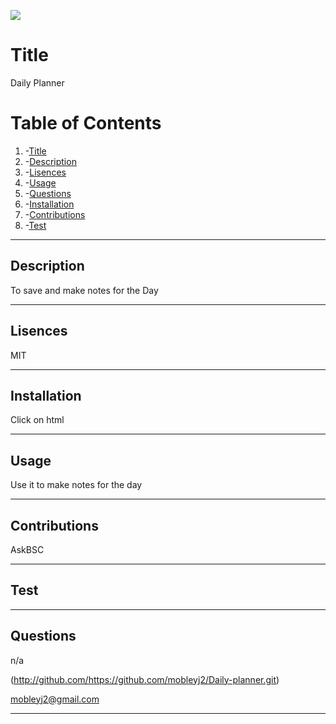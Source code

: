 ![](https://img.shields.io/badge/License-MIT-yellow.svg)
# Title
  Daily Planner 
  
# Table of Contents
 1. -[Title](#title)
 2. -[Description](#description)
 3. -[Lisences](#lisences)
 4. -[Usage](#usage)
 5. -[Questions](#questions)
 6. -[Installation](#installation)
 7. -[Contributions](#contributions)
 8. -[Test](#test)

---

## Description
  To save and make notes for the Day

---

## Lisences
  MIT

---

## Installation
  Click on html

---

## Usage
  Use it to make notes for the day

---

## Contributions
  AskBSC

---

## Test
  

---

## Questions
  n/a

  
  (http://github.com/https://github.com/mobleyj2/Daily-planner.git)

  mobleyj2@gmail.com

  

---



